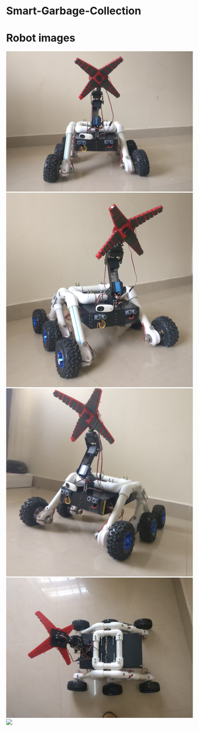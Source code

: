 # Smart-Garbage-Collection

# Robot images
![](images/robotfront.jpg)
![](images/robot2.jpg)
![](images/robot3.jpg)
![](images/robot4.jpg)
![](images/SequenceDiagram.png)
